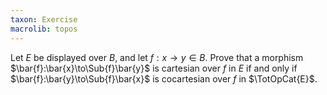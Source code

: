 ```yaml
---
taxon: Exercise
macrolib: topos
---
```


Let $E$ be displayed over $B$, and let $f:x\to y\in B$. Prove that a
morphism $\bar{f}:\bar{x}\to\Sub{f}\bar{y}$ is cartesian over $f$ in $E$ if and only
if $\bar{f}:\bar{y}\to\Sub{f}\bar{x}$ is cocartesian over $f$ in $\TotOpCat{E}$.
